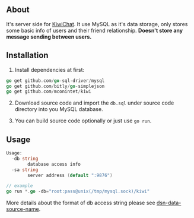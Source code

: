 ## About
It's server side for [KiwiChat](https://github.com/mconintet/KiwiChat). It use MySQL as it's data storage, only stores some basic info of users and their friend relationship. **Doesn't store any message sending between users.**

## Installation
1. Install dependencies at first:

  ```go
  go get github.com/go-sql-driver/mysql
  go get github.com/bitly/go-simplejson
  go get github.com/mconintet/kiwi
  ```

2. Download source code and import the `db.sql` under source code directory into you MySQL database.

3. You can build source code optionally or just use `go run`.

## Usage

```go
Usage:
  -db string
    	database access info
  -sa string
    	server address (default ":9876")
```

```go
// example
go run *.go -db="root:pass@unix(/tmp/mysql.sock)/kiwi"
``` 

More details about the format of db access string please see [dsn-data-source-name](https://github.com/go-sql-driver/mysql#dsn-data-source-name).